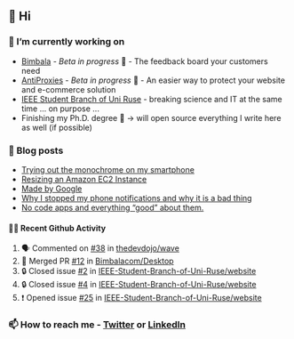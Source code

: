 ## 👋 Hi

### 🔭 I’m currently working on
- [Bimbala](https://bimbala.com/) - *Beta in progress* 🚀 - The feedback board your customers need
- [AntiProxies](https://antiproxies.com/) - *Beta in progress* 🚀 -  An easier way to protect your website and e-commerce solution
- [IEEE Student Branch of Uni Ruse](https://github.com/IEEE-Student-Branch-of-Uni-Ruse) - breaking science and IT at the same time ... on purpose ...
- Finishing my Ph.D. degree 🤔 -> will open source everything I write here as well (if possible)

### 📖 Blog posts
<!-- BLOG-POST-LIST:START -->
- [Trying out the monochrome on my smartphone](https://mrgkanev.eu/posts/trying-out-the-monochrome-on-my-smartphone/)
- [Resizing an Amazon EC2 Instance](https://mrgkanev.eu/posts/resizing-an-amazon-ec2-instance/)
- [Made by Google](https://mrgkanev.eu/posts/made-by-google/)
- [Why I stopped my phone notifications and why it is a bad thing](https://mrgkanev.eu/posts/why-i-stopped-my-phone-notifications-and-why-it-is-a-bad-thing/)
- [No code apps and everything “good” about them.](https://mrgkanev.eu/posts/no-code-apps-and-everything-good-about-them/)
<!-- BLOG-POST-LIST:END -->

#### 🧑‍💻 Recent Github Activity

<!--START_SECTION:activity-->
1. 🗣 Commented on [#38](https://github.com/thedevdojo/wave/pull/38#issuecomment-1965943932) in [thedevdojo/wave](https://github.com/thedevdojo/wave)
2. 🎉 Merged PR [#12](https://github.com/Bimbalacom/Desktop/pull/12) in [Bimbalacom/Desktop](https://github.com/Bimbalacom/Desktop)
3. 🔒 Closed issue [#2](https://github.com/IEEE-Student-Branch-of-Uni-Ruse/website/issues/2) in [IEEE-Student-Branch-of-Uni-Ruse/website](https://github.com/IEEE-Student-Branch-of-Uni-Ruse/website)
4. 🔒 Closed issue [#4](https://github.com/IEEE-Student-Branch-of-Uni-Ruse/website/issues/4) in [IEEE-Student-Branch-of-Uni-Ruse/website](https://github.com/IEEE-Student-Branch-of-Uni-Ruse/website)
5. ❗ Opened issue [#25](https://github.com/IEEE-Student-Branch-of-Uni-Ruse/website/issues/25) in [IEEE-Student-Branch-of-Uni-Ruse/website](https://github.com/IEEE-Student-Branch-of-Uni-Ruse/website)
<!--END_SECTION:activity-->


### 📫 How to reach me - [Twitter](https://twitter.com/mrgkanev) or [LinkedIn](https://www.linkedin.com/in/mrgkanev) 
